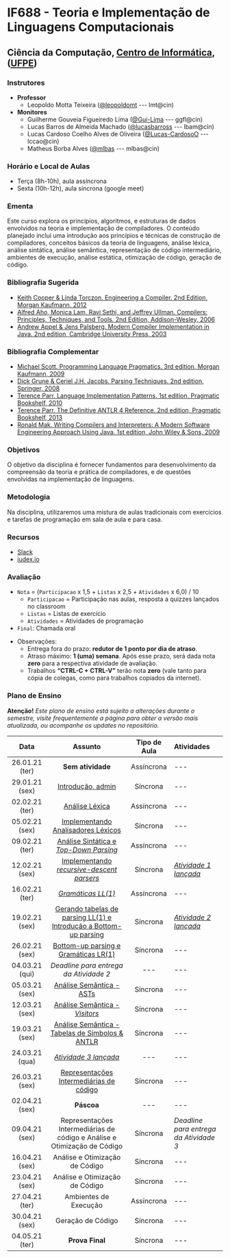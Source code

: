 # IF688 - Teoria e Implementação de Linguagens Computacionais

## Ciência da Computação, [Centro de Informática](http://www.cin.ufpe.br), ([UFPE](http://www.ufpe.br))

### Instrutores

* **Professor** 
  * Leopoldo Motta Teixeira ([@leopoldomt](https://github.com/leopoldomt) --- lmt@cin)
* **Monitores** 
  * Guilherme Gouveia Figueiredo Lima ([@Gui-Lima](https://github.com/Gui-Lima) --- ggfl@cin)
  * Lucas Barros de Almeida Machado ([@lucasbarross](https://github.com/lucasbarross) --- lbam@cin)
  * Lucas Cardoso Coelho Alves de Oliveira ([@Lucas-CardosoO](https://github.com/Lucas-CardosoO) --- lccao@cin)
  * Matheus Borba Alves ([@mlbas](https://github.com/mlbas) --- mlbas@cin)
  
### Horário e Local de Aulas

* Terça (8h-10h), aula assíncrona
* Sexta (10h-12h), aula síncrona (google meet)

### Ementa

Este curso explora os princípios, algoritmos, e estruturas de dados envolvidos na teoria e implementação de compiladores. 
O conteúdo planejado inclui uma introdução aos princípios e técnicas de construção de compiladores, conceitos básicos da teoria de linguagens, análise léxica, análise sintática, análise semântica, representação de código intermediário, ambientes de execução, análise estática, otimização de código, geração de código.

### Bibliografia Sugerida

- [Keith Cooper & Linda Torczon. Engineering a Compiler. 2nd Edition, Morgan Kaufmann, 2012](https://www.elsevier.com/books/engineering-a-compiler/cooper/978-0-12-088478-0)
- [Alfred Aho, Monica Lam, Ravi Sethi, and Jeffrey Ullman. Compilers: Principles, Techniques, and Tools. 2nd Edition, Addison-Wesley, 2006](http://dragonbook.stanford.edu)
- [Andrew Appel & Jens Palsberg. Modern Compiler Implementation in Java. 2nd edition, Cambridge University Press, 2003](https://www.cs.princeton.edu/~appel/modern/java/)

### Bibliografia Complementar
- [Michael Scott. Programming Language Pragmatics. 3rd edition, Morgan Kaufmann, 2009](https://www.cs.rochester.edu/u/scott/pragmatics/3e/)
- [Dick Grune & Ceriel J.H. Jacobs. Parsing Techniques. 2nd edition, Springer, 2008](https://dickgrune.com/Books/PTAPG_2nd_Edition/)
- [Terence Parr. Language Implementation Patterns. 1st edition, Pragmatic Bookshelf, 2010](https://pragprog.com/book/tpdsl/language-implementation-patterns)
- [Terence Parr. The Definitive ANTLR 4 Reference. 2nd edition, Pragmatic Bookshelf, 2013](https://pragprog.com/book/tpantlr2/the-definitive-antlr-4-reference)
- [Ronald Mak. Writing Compilers and Interpreters: A Modern Software Engineering Approach Using Java. 1st edition, John Wiley & Sons, 2009](http://www.wiley.com/WileyCDA/WileyTitle/productCd-0470177071.html)

### Objetivos

O objetivo da disciplina é fornecer fundamentos para desenvolvimento da compreensão da teoria e prática de compiladores, e de questões envolvidas na implementação de linguagens.

### Metodologia

Na disciplina, utilizaremos uma mistura de aulas tradicionais com exercícios e tarefas de programação em sala de aula e para casa. 

### Recursos

- [Slack](https://if688.slack.com)
- [iudex.io](https://iudex.io/group/join/i8hXCJG)

### Avaliação

* `Nota` = (`Participacao` x 1,5 + `Listas` x 2,5 + `Atividades` x 6,0) / 10 
  * `Participacao` = Participação nas aulas, resposta a quizzes lançados no classroom
  * `Listas` = Listas de exercício
  * `Atividades` = Atividades de programação
* `Final`: Chamada oral

- Observações:
  - Entrega fora do prazo: **redutor de 1 ponto por dia de atraso**. 
  - Atraso máximo: **1 (uma) semana**. Após esse prazo, será dada nota **zero** para a respectiva atividade de avaliação.
  - Trabalhos **“CTRL-C + CTRL-V”** terão nota **zero** (vale tanto para cópia de colegas, como para trabalhos copiados da internet).

### Plano de Ensino

**Atenção!** 
*Este plano de ensino está sujeito a alterações durante o semestre, visite frequentemente a página para obter a versão mais atualizada, ou acompanhe os updates no repositório.*

| Data | Assunto | Tipo de Aula | Atividades |
|:----:|:----------------------:|:----------------------:|:----------------------|
| 26.01.21 (ter) | **Sem atividade** | Assíncrona | --- |
| 29.01.21 (sex) | [Introdução, admin](2021-01-29.md) | Síncrona | --- |
| 02.02.21 (ter) | [Análise Léxica](2021-02-02.md) | Assíncrona | --- |
| 05.02.21 (sex) | [Implementando Analisadores Léxicos](2021-02-05.md) | Síncrona | --- |
| 09.02.21 (ter) | [Análise Sintática e *Top-Down Parsing*](2021-02-09.md) | Assíncrona | --- |
| 12.02.21 (sex) | [Implementando _recursive-descent parsers_](2021-02-12.md) | Síncrona | [*Atividade 1 lançada*](https://classroom.github.com/a/I6st_6gC) |
| 16.02.21 (ter) | [_Gramáticas LL(1)_](2021-02-16.md) | Assíncrona | --- |
| 19.02.21 (sex) | [Gerando tabelas de parsing LL(1) e Introdução a Bottom-up parsing](2021-02-19.md) | Síncrona | [*Atividade 2 lançada*](https://classroom.github.com/a/rWLWUINc) |
| 26.02.21 (sex) | [Bottom-up parsing e Gramáticas LR(1)](2021-02-26.md) | Síncrona | --- |
| 04.03.21 (qui) | *Deadline para entrega da Atividade 2* | --- | --- |
| 05.03.21 (sex) | [Análise Semântica - ASTs](2021-03-05.md) | Síncrona | --- |
| 12.03.21 (sex) | [Análise Semântica - *Visitors*](2021-03-12.md) | Síncrona | --- |
| 19.03.21 (sex) | [Análise Semântica - Tabelas de Símbolos & ANTLR](2021-03-19.md) | Síncrona | --- |
| 24.03.21 (qua) | [*Atividade 3 lançada*](https://classroom.github.com/a/rWLWUINc) | --- | --- |
| 26.03.21 (sex) | [Representações Intermediárias de código](2021-03-26.md) | Síncrona | --- |
| 02.04.21 (sex) | **Páscoa** | --- | --- |
| 09.04.21 (sex) | Representações Intermediárias de código e Análise e Otimização de Código | Síncrona | *Deadline para entrega da Atividade 3* |
| 16.04.21 (sex) | Análise e Otimização de Código | Síncrona | --- |
| 23.04.21 (sex) | Análise e Otimização de Código | Síncrona | --- |
| 27.04.21 (ter) | Ambientes de Execução | Assíncrona | --- |
| 30.04.21 (sex) | Geração de Código | Síncrona | --- |
| 04.05.21 (ter) | **Prova Final** | Síncrona | --- |